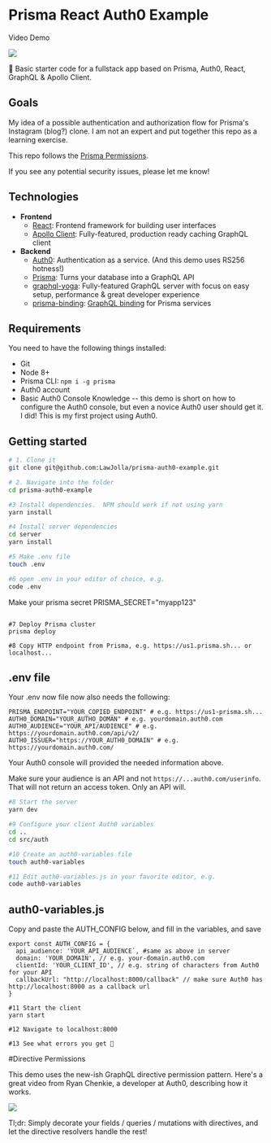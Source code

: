# Prisma React Auth0 Example
Video Demo

[![](http://img.youtube.com/vi/y1zBjWhfPzQ/0.jpg)](http://www.youtube.com/watch?v=y1zBjWhfPzQ "Auth0")

🚀 Basic starter code for a fullstack app based on Prisma, Auth0, React, GraphQL & Apollo Client.

## Goals

My idea of a possible authentication and authorization flow for Prisma's Instagram (blog?) clone. I am not an expert and put together this repo as a learning exercise. 

This repo follows the [Prisma Permissions](https://www.prismagraphql.com/docs/tutorials/graphql-server-development/permissions-thohp1zaih).

If you see any potential security issues, please let me know!
 
## Technologies

* **Frontend**
  * [React](https://facebook.github.io/react/): Frontend framework for building user interfaces
  * [Apollo Client](https://github.com/apollographql/apollo-client): Fully-featured, production ready caching GraphQL client
* **Backend**
  * [Auth0](http://www.auth0.com): Authentication as a service. (And this demo uses RS256 hotness!)
  * [Prisma](https://www.prismagraphql.com): Turns your database into a GraphQL API
  * [graphql-yoga](https://github.com/graphcool/graphql-yoga/): Fully-featured GraphQL server with focus on easy setup, performance & great developer experience
  * [prisma-binding](https://github.com/graphcool/prisma-binding): [GraphQL binding](https://blog.graph.cool/reusing-composing-graphql-apis-with-graphql-bindings-80a4aa37cff5) for Prisma services

## Requirements

You need to have the following things installed:

* Git
* Node 8+
* Prisma CLI: `npm i -g prisma`
* Auth0 account
* Basic Auth0 Console Knowledge -- this demo is short on how to configure the Auth0 console, but even a novice Auth0 user should get it.  I did!  This is my first project using Auth0.

## Getting started

```sh
# 1. Clone it
git clone git@github.com:LawJolla/prisma-auth0-example.git

# 2. Navigate into the folder
cd prisma-auth0-example

#3 Install dependencies.  NPM should work if not using yarn
yarn install

#4 Install server dependencies
cd server
yarn install

#5 Make .env file
touch .env

#6 open .env in your editor of choice, e.g.
code .env
```
Make your prisma secret
PRISMA_SECRET="myapp123"

```ssh

#7 Deploy Prisma cluster
prisma deploy

#8 Copy HTTP endpoint from Prisma, e.g. https://us1.prisma.sh... or localhost...

```

## .env file
Your .env now file now also needs the following:
``` 
PRISMA_ENDPOINT="YOUR_COPIED_ENDPOINT" # e.g. https://us1-prisma.sh...
AUTH0_DOMAIN="YOUR_AUTHO_DOMAN" # e.g. yourdomain.auth0.com
AUTH0_AUDIENCE="YOUR_API/AUDIENCE" # e.g. https://yourdomain.auth0.com/api/v2/
AUTH0_ISSUER="https://YOUR_AUTH0_DOMAIN" # e.g. https://yourdomain.auth0.com/
```
Your Auth0 console will provided the needed information above.

Make sure your audience is an API and not `https://...auth0.com/userinfo`.  That will not return an access token.  Only an API will.

```sh
#8 Start the server
yarn dev

#9 Configure your client Auth0 variables
cd ..
cd src/auth

#10 Create an auth0-variables file
touch auth0-variables

#11 Edit auth0-variables.js in your favorite editor, e.g.
code auth0-variables
```
## auth0-variables.js
Copy and paste the AUTH_CONFIG below, and fill in the variables, and save

```
export const AUTH_CONFIG = {
  api_audience: 'YOUR_API_AUDIENCE`, #same as above in server
  domain: 'YOUR_DOMAIN', // e.g. your-domain.auth0.com
  clientId: 'YOUR_CLIENT_ID', // e.g. string of characters from Auth0 for your API
  callbackUrl: "http://localhost:8000/callback" // make sure Auth0 has http://localhost:8000 as a callback url
}
```

```ssh
#11 Start the client
yarn start

#12 Navigate to localhost:8000

#13 See what errors you get 🤣
```

#Directive Permissions

This demo uses the new-ish GraphQL directive permission pattern.  Here's a great video from Ryan Chenkie, a developer at Auth0, describing how it works.

[![](http://img.youtube.com/vi/4_Bcw7BULC8/0.jpg)](https://www.youtube.com/watch?v=4_Bcw7BULC8 "Auth0")

Tl;dr:  Simply decorate your fields / queries / mutations with directives, and let the directive resolvers handle the rest!
